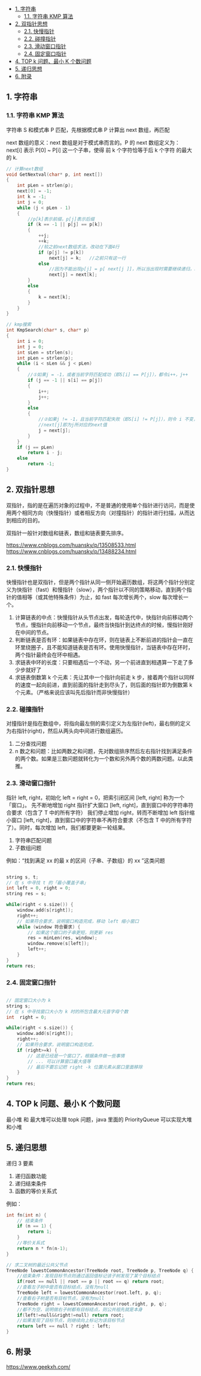 <!-- @import "[TOC]" {cmd="toc" depthFrom=1 depthTo=6 orderedList=false} -->

<!-- code_chunk_output -->

- [1. 字符串](#1-字符串)
  - [1.1. 字符串 KMP 算法](#11-字符串-kmp-算法)
- [2. 双指针思想](#2-双指针思想)
  - [2.1. 快慢指针](#21-快慢指针)
  - [2.2. 碰撞指针](#22-碰撞指针)
  - [2.3. 滑动窗口指针](#23-滑动窗口指针)
  - [2.4. 固定窗口指针](#24-固定窗口指针)
- [4. TOP k 问题、最小 K 个数问题](#4-top-k-问题-最小-k-个数问题)
- [5. 递归思想](#5-递归思想)
- [6. 附录](#6-附录)

<!-- /code_chunk_output -->

## 1. 字符串

### 1.1. 字符串 KMP 算法

字符串 S 和模式串 P 匹配，先根据模式串 P 计算出 next 数组，再匹配

next 数组的意义：next 数组是对于模式串而言的。P 的 next 数组定义为：next[i] 表示 P[0] ~ P[i] 这一个子串，使得 前 k 个字符恰等于后 k 个字符 的最大的 k.

```c++
// 计算next数组
void GetNextval(char* p, int next[])
{
	int pLen = strlen(p);
	next[0] = -1;
	int k = -1;
	int j = 0;
	while (j < pLen - 1)
	{
		//p[k]表示前缀，p[j]表示后缀
		if (k == -1 || p[j] == p[k])
		{
			++j;
			++k;
			//较之前next数组求法，改动在下面4行
			if (p[j] != p[k])
				next[j] = k;   //之前只有这一行
			else
				//因为不能出现p[j] = p[ next[j ]]，所以当出现时需要继续递归，k = next[k] = next[next[k]]
				next[j] = next[k];
		}
		else
		{
			k = next[k];
		}
	}
}

// kmp搜索
int KmpSearch(char* s, char* p)
{
	int i = 0;
	int j = 0;
	int sLen = strlen(s);
	int pLen = strlen(p);
	while (i < sLen && j < pLen)
	{
		//①如果j = -1，或者当前字符匹配成功（即S[i] == P[j]），都令i++，j++
		if (j == -1 || s[i] == p[j])
		{
			i++;
			j++;
		}
		else
		{
			//②如果j != -1，且当前字符匹配失败（即S[i] != P[j]），则令 i 不变，j = next[j]
			//next[j]即为j所对应的next值
			j = next[j];
		}
	}
	if (j == pLen)
		return i - j;
	else
		return -1;
}

```

## 2. 双指针思想

双指针，指的是在遍历对象的过程中，不是普通的使用单个指针进行访问，而是使用两个相同方向（快慢指针）或者相反方向（对撞指针）的指针进行扫描，从而达到相应的目的。

双指针一般针对数组和链表，数组和链表要先排序。

https://www.cnblogs.com/huansky/p/13508533.html
https://www.cnblogs.com/huansky/p/13488234.html

### 2.1. 快慢指针

快慢指针也是双指针，但是两个指针从同一侧开始遍历数组，将这两个指针分别定义为快指针（fast）和慢指针（slow），两个指针以不同的策略移动，直到两个指针的值相等（或其他特殊条件）为止，如 fast 每次增长两个，slow 每次增长一个。

1. 计算链表的中点：快慢指针从头节点出发，每轮迭代中，快指针向前移动两个节点，慢指针向前移动一个节点，最终当快指针到达终点的时候，慢指针刚好在中间的节点。
2. 判断链表是否有环：如果链表中存在环，则在链表上不断前进的指针会一直在环里绕圈子，且不能知道链表是否有环。使用快慢指针，当链表中存在环时，两个指针最终会在环中相遇。
3. 求链表中环的长度：只要相遇后一个不动，另一个前进直到相遇算一下走了多少步就好了
4. 求链表倒数第 k 个元素：先让其中一个指针向前走 k 步，接着两个指针以同样的速度一起向前进，直到前面的指针走到尽头了，则后面的指针即为倒数第 k 个元素。（严格来说应该叫先后指针而非快慢指针）

### 2.2. 碰撞指针

对撞指针是指在数组中，将指向最左侧的索引定义为左指针(left)，最右侧的定义为右指针(right)，然后从两头向中间进行数组遍历。

1. 二分查找问题
2. n 数之和问题：比如两数之和问题，先对数组排序然后左右指针找到满足条件的两个数。如果是三数问题就转化为一个数和另外两个数的两数问题。以此类推。

### 2.3. 滑动窗口指针

指针 left, right，初始化 left = right = 0，把索引闭区间 [left, right] 称为一个「窗口」。
先不断地增加 right 指针扩大窗口 [left, right]，直到窗口中的字符串符合要求（包含了 T 中的所有字符）
我们停止增加 right，转而不断增加 left 指针缩小窗口 [left, right]，直到窗口中的字符串不再符合要求（不包含 T 中的所有字符了）。同时，每次增加 left，我们都要更新一轮结果。

1. 字符串匹配问题
2. 子数组问题

例如：“找到满足 xx 的最 x 的区间（子串、子数组）的 xx ”这类问题

```c++

string s, t;
// 在 s 中寻找 t 的「最小覆盖子串」
int left = 0, right = 0;
string res = s;

while(right < s.size()) {
    window.add(s[right]);
    right++;
    // 如果符合要求，说明窗口构造完成，移动 left 缩小窗口
    while (window 符合要求) {
        // 如果这个窗口的子串更短，则更新 res
        res = minLen(res, window);
        window.remove(s[left]);
        left++;
    }
}
return res;
```

### 2.4. 固定窗口指针

```c++

// 固定窗口大小为 k
string s;
// 在 s 中寻找窗口大小为 k 时的所包含最大元音字母个数
int  right = 0;

while(right < s.size()) {
	window.add(s[right]);
	right++;
	// 如果符合要求，说明窗口构造完成，
	if (right>=k) {
		// 这是已经是一个窗口了，根据条件做一些事情
		// ... 可以计算窗口最大值等
		// 最后不要忘记把 right -k 位置元素从窗口里面移除
	}
}
return res;
```

## 4. TOP k 问题、最小 K 个数问题

最小堆 和 最大堆可以处理 topk 问题，java 里面的 PriorityQueue 可以实现大堆和小堆

## 5. 递归思想

递归 3 要素

1. 递归函数功能
2. 递归结束条件
3. 函数的等价关系式

例如：

```c++
int fn(int n) {
	// 结束条件
	if (n == 1) {
		return 1;
	}
	//等价关系式
	return n * fn(n-1);
}
```

```c++
// 求二叉树的最近公共父节点
TreeNode lowestCommonAncestor(TreeNode root, TreeNode p, TreeNode q) {
	//结束条件：发现目标节点则通过返回值标记该子树发现了某个目标结点
	if(root == null || root == p || root == q) return root;
	//查看左子树中是否有目标结点，没有为null
	TreeNode left = lowestCommonAncestor(root.left, p, q);
	//查看右子树是否有目标节点，没有为null
	TreeNode right = lowestCommonAncestor(root.right, p, q);
	//都不为空，说明做右子树都有目标结点，则公共祖先就是本身
	if(left!=null&&right!=null) return root;
	//如果发现了目标节点，则继续向上标记为该目标节点
	return left == null ? right : left;
}
```

## 6. 附录

https://www.geekxh.com/
